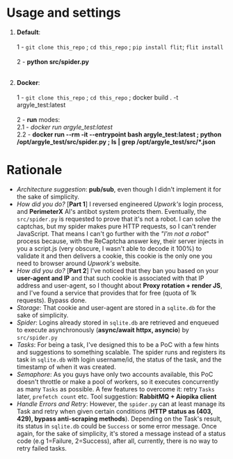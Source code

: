 # Usage and settings
 1. **Default**:
      <br>
      <br>
      1 - `git clone this_repo` ; `cd this_repo` ; `pip install flit`; `flit install`
      <br>
      <br>
      2 - **python src/spider.py**
      <br>
      <br>

 2. **Docker**:
      <br>
      <br>
      1 - `git clone this_repo` ; `cd this_repo` ; docker build . -t argyle_test:latest
      <br>
      <br>
      2 - **run** modes:
            <br>
            2.1 - *docker run argyle_test:latest*
            <br>
            2.2 - **docker run --rm -it --entrypoint bash argyle_test:latest ; python /opt/argyle_test/src/spider.py ; ls | grep /opt/argyle_test/src/*.json**


# Rationale
- *Architecture suggestion*: **pub/sub**, even though I didn't implement it for the sake of simplicity. 
- *How did you do?* [**Part 1**]  I reversed engineered *Upwork's* login process, and **PerimeterX** AI's antibot system protects them. Eventually, the `src/spider.py` is requested to prove that it's not a robot. I can solve the captchas, but my spider makes pure HTTP requests, so I can't render JavaScript. That means I can't go further with the *"I'm not a robot"* process because, with the ReCaptcha answer key, their server injects in you a script.js (very obscure, I wasn't able to decode it 100%) to validate it and then delivers a cookie, this cookie is the only one you need to browser around *Upwork's* website.
- *How did you do?* [**Part 2**] I've noticed that they ban you based on your **user-agent and IP** and that such cookie is associated with that IP address and user-agent, so I thought about **Proxy rotation + render JS**, and I've found a service that provides that for free (quota of 1k requests). Bypass done.
- *Storage*: That cookie and user-agent are stored in a `sqlite.db` for the sake of simplicity.
- *Spider*: Logins already stored in `sqlite.db` are retrieved and enqueued to execute asynchronously (**async/await httpx, asyncio**) by `src/spider.py`
- *Tasks*: For being a task, I've designed this to be a PoC with a few hints and suggestions to something scalable. The spider runs and registers its task in `sqlite.db` with login username/id, the status of the task, and the timestamp of when it was created.
- *Semaphore*: As you guys have only two accounts available, this PoC doesn't throttle or make a pool of workers, so it executes concurrently as many `Tasks` as possible. A few features to overcome it: retry `Tasks` later, `prefetch count` etc. Tool suggestion: **RabbitMQ + Aiopika client**
- *Handle Errors and Retry*: However, the `spider.py` can at least manage its Task and retry when given certain conditions (**HTTP status as (403, 429), bypass anti-scraping methods**). Depending on the Task's result, its status in `sqlite.db` could be `Success` or some error message. Once again, for the sake of simplicity, it's stored a message instead of a status code (e.g 1=Failure, 2=Success), after all, currently, there is no way to retry failed tasks.
